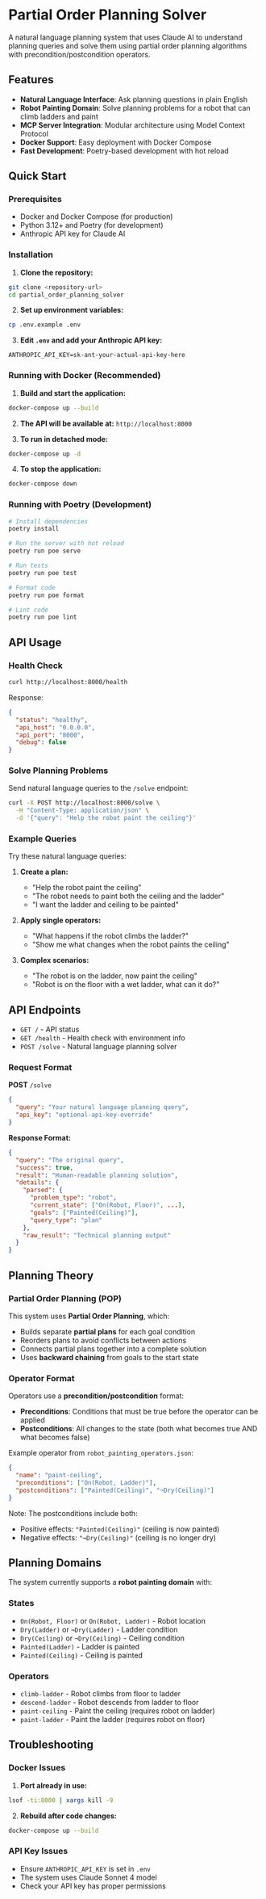 # Partial Order Planning Solver

A natural language planning system that uses Claude AI to understand planning queries and solve them using partial order planning algorithms with precondition/postcondition operators.

## Features

- **Natural Language Interface**: Ask planning questions in plain English
- **Robot Painting Domain**: Solve planning problems for a robot that can climb ladders and paint
- **MCP Server Integration**: Modular architecture using Model Context Protocol
- **Docker Support**: Easy deployment with Docker Compose
- **Fast Development**: Poetry-based development with hot reload

## Quick Start

### Prerequisites

- Docker and Docker Compose (for production)
- Python 3.12+ and Poetry (for development)
- Anthropic API key for Claude AI

### Installation

1. **Clone the repository:**
```bash
git clone <repository-url>
cd partial_order_planning_solver
```

2. **Set up environment variables:**
```bash
cp .env.example .env
```

3. **Edit `.env` and add your Anthropic API key:**
```
ANTHROPIC_API_KEY=sk-ant-your-actual-api-key-here
```

### Running with Docker (Recommended)

1. **Build and start the application:**
```bash
docker-compose up --build
```

2. **The API will be available at:** `http://localhost:8000`

3. **To run in detached mode:**
```bash
docker-compose up -d
```

4. **To stop the application:**
```bash
docker-compose down
```

### Running with Poetry (Development)

```bash
# Install dependencies
poetry install

# Run the server with hot reload
poetry run poe serve

# Run tests
poetry run poe test

# Format code
poetry run poe format

# Lint code
poetry run poe lint
```

## API Usage

### Health Check

```bash
curl http://localhost:8000/health
```

Response:
```json
{
  "status": "healthy",
  "api_host": "0.0.0.0",
  "api_port": "8000",
  "debug": false
}
```

### Solve Planning Problems

Send natural language queries to the `/solve` endpoint:

```bash
curl -X POST http://localhost:8000/solve \
  -H "Content-Type: application/json" \
  -d '{"query": "Help the robot paint the ceiling"}'
```

### Example Queries

Try these natural language queries:

1. **Create a plan:**
   - "Help the robot paint the ceiling"
   - "The robot needs to paint both the ceiling and the ladder"
   - "I want the ladder and ceiling to be painted"

2. **Apply single operators:**
   - "What happens if the robot climbs the ladder?"
   - "Show me what changes when the robot paints the ceiling"

3. **Complex scenarios:**
   - "The robot is on the ladder, now paint the ceiling"
   - "Robot is on the floor with a wet ladder, what can it do?"

## API Endpoints

- `GET /` - API status
- `GET /health` - Health check with environment info
- `POST /solve` - Natural language planning solver

### Request Format

**POST** `/solve`

```json
{
  "query": "Your natural language planning query",
  "api_key": "optional-api-key-override"
}
```

**Response Format:**

```json
{
  "query": "The original query",
  "success": true,
  "result": "Human-readable planning solution",
  "details": {
    "parsed": {
      "problem_type": "robot",
      "current_state": ["On(Robot, Floor)", ...],
      "goals": ["Painted(Ceiling)"],
      "query_type": "plan"
    },
    "raw_result": "Technical planning output"
  }
}
```

## Planning Theory

### Partial Order Planning (POP)

This system uses **Partial Order Planning**, which:
- Builds separate **partial plans** for each goal condition
- Reorders plans to avoid conflicts between actions
- Connects partial plans together into a complete solution
- Uses **backward chaining** from goals to the start state

### Operator Format

Operators use a **precondition/postcondition** format:
- **Preconditions**: Conditions that must be true before the operator can be applied
- **Postconditions**: All changes to the state (both what becomes true AND what becomes false)

Example operator from `robot_painting_operators.json`:
```json
{
  "name": "paint-ceiling",
  "preconditions": ["On(Robot, Ladder)"],
  "postconditions": ["Painted(Ceiling)", "¬Dry(Ceiling)"]
}
```

Note: The postconditions include both:
- Positive effects: `"Painted(Ceiling)"` (ceiling is now painted)
- Negative effects: `"¬Dry(Ceiling)"` (ceiling is no longer dry)

## Planning Domains

The system currently supports a **robot painting domain** with:

### States
- `On(Robot, Floor)` or `On(Robot, Ladder)` - Robot location
- `Dry(Ladder)` or `¬Dry(Ladder)` - Ladder condition
- `Dry(Ceiling)` or `¬Dry(Ceiling)` - Ceiling condition
- `Painted(Ladder)` - Ladder is painted
- `Painted(Ceiling)` - Ceiling is painted

### Operators
- `climb-ladder` - Robot climbs from floor to ladder
- `descend-ladder` - Robot descends from ladder to floor
- `paint-ceiling` - Paint the ceiling (requires robot on ladder)
- `paint-ladder` - Paint the ladder (requires robot on floor)

## Troubleshooting

### Docker Issues

1. **Port already in use:**
```bash
lsof -ti:8000 | xargs kill -9
```

2. **Rebuild after code changes:**
```bash
docker-compose up --build
```

### API Key Issues

- Ensure `ANTHROPIC_API_KEY` is set in `.env`
- The system uses Claude Sonnet 4 model
- Check your API key has proper permissions